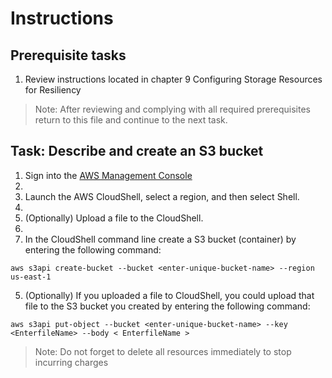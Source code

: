 # Instructions

## Prerequisite tasks

1. Review instructions located in chapter 9 Configuring Storage Resources for Resiliency
> Note: After reviewing and complying with all required prerequisites return to this file and continue to the next task.

## Task: Describe and create an S3 bucket

1.	Sign into the [AWS Management Console](https://console.aws.amazon.com/console/)
2.	
3.	Launch the AWS CloudShell, select a region, and then select Shell.
4.	
5.	(Optionally) Upload a file to the CloudShell.
6.	
7.	In the CloudShell command line create a S3 bucket (container) by entering the following command:
```
aws s3api create-bucket --bucket <enter-unique-bucket-name> --region us-east-1
```
5.	(Optionally) If you uploaded a file to CloudShell, you could upload that file to the S3 bucket you created by entering the following command:
```
aws s3api put-object --bucket <enter-unique-bucket-name> --key <EnterfileName> --body < EnterfileName >
```
> Note: Do not forget to delete all resources immediately to stop incurring charges
